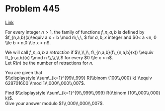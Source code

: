 # Problem 445

[Link](https://projecteuler.net/problem=445)

For every integer $n>1$, the family of functions $f\_{n,a,b}$ is defined by  
$f\_{n,a,b}(x)\\equiv a x + b \\mod n\\,\\,\\, $ for $a,b,x$ integer and $0< a <n, 0 \\le b < n,0 \\le x < n$. 

We will call $f\_{n,a,b}$ a *retraction* if $\\,\\,\\, f\_{n,a,b}(f\_{n,a,b}(x)) \\equiv f\_{n,a,b}(x) \\mod n \\,\\,\\,$ for every $0 \\le x < n$.  
Let $R(n)$ be the number of retractions for $n$. 

You are given that  
$\\displaystyle \\sum\_{k=1}^{99\\,999} R(\\binom {100\\,000} k) \\equiv 628701600 \\mod 1\\,000\\,000\\,007$.

Find $\\displaystyle \\sum\_{k=1}^{9\\,999\\,999} R(\\binom {10\\,000\\,000} k)$.  
Give your answer modulo $1\\,000\\,000\\,007$.